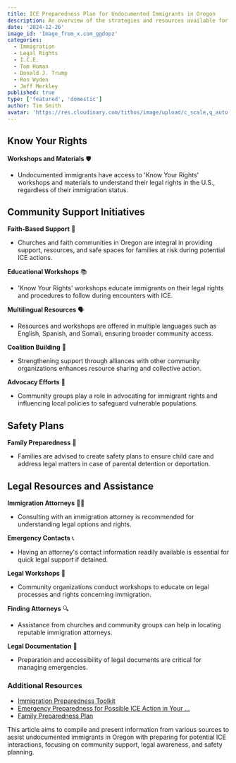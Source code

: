 ```yaml
---
title: ICE Preparedness Plan for Undocumented Immigrants in Oregon
description: An overview of the strategies and resources available for undocumented immigrants in Oregon to prepare for possible ICE actions.
date: '2024-12-26'
image_id: 'Image_from_x.com_ggdopz'
categories:
  - Immigration
  - Legal Rights
  - I.C.E.
  - Tom Homan
  - Donald J. Trump
  - Ron Wyden
  - Jeff Merkley
published: true
type: ['featured', 'domestic']
author: Tim Smith
avatar: 'https://res.cloudinary.com/tithos/image/upload/c_scale,q_auto:eco,w_1500/v1735346417/Image_from_x.com_ggdopz.avif'
---
```


<script>
  
  import { CldImage } from 'svelte-cloudinary';
</script>

<CldImage
  width='100%'
  src='Image_from_x.com_ggdopz'
  alt='ICE Preparedness Plan for Undocumented Immigrants in Oregon'
  aspect-ratio='16:9'
/>

## Know Your Rights

**Workshops and Materials** 🛡️

- Undocumented immigrants have access to 'Know Your Rights' workshops and materials to understand their legal rights in the U.S., regardless of their immigration status.

## Community Support Initiatives

**Faith-Based Support** 🤲

- Churches and faith communities in Oregon are integral in providing support, resources, and safe spaces for families at risk during potential ICE actions.

**Educational Workshops** 📚

- 'Know Your Rights' workshops educate immigrants on their legal rights and procedures to follow during encounters with ICE.

**Multilingual Resources** 🗣️

- Resources and workshops are offered in multiple languages such as English, Spanish, and Somali, ensuring broader community access.

**Coalition Building** 🏢

- Strengthening support through alliances with other community organizations enhances resource sharing and collective action.

**Advocacy Efforts** 📜

- Community groups play a role in advocating for immigrant rights and influencing local policies to safeguard vulnerable populations.

## Safety Plans

**Family Preparedness** 📄

- Families are advised to create safety plans to ensure child care and address legal matters in case of parental detention or deportation.

## Legal Resources and Assistance

**Immigration Attorneys** 👨‍⚖️

- Consulting with an immigration attorney is recommended for understanding legal options and rights.

**Emergency Contacts** 📞

- Having an attorney's contact information readily available is essential for quick legal support if detained.

**Legal Workshops** 📑

- Community organizations conduct workshops to educate on legal processes and rights concerning immigration.

**Finding Attorneys** 🔍

- Assistance from churches and community groups can help in locating reputable immigration attorneys.

**Legal Documentation** 📝

- Preparation and accessibility of legal documents are critical for managing emergencies.

### Additional Resources

- [Immigration Preparedness Toolkit](https://ilrc.org)
- [Emergency Preparedness for Possible ICE Action in Your ...](https://greaternw.org)
- [Family Preparedness Plan](https://ilrc.org)

This article aims to compile and present information from various sources to assist undocumented immigrants in Oregon with preparing for potential ICE interactions, focusing on community support, legal awareness, and safety planning.
